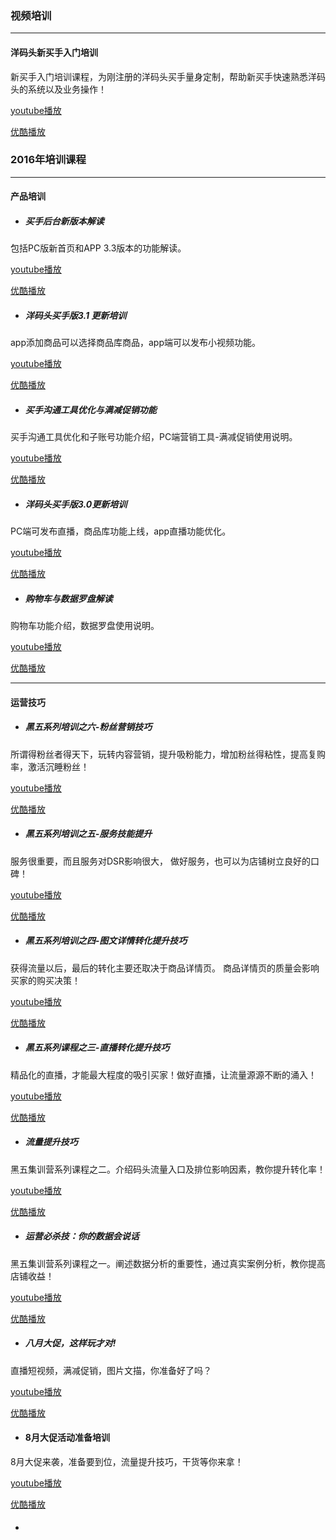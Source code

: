### 视频培训

---

#### 洋码头新买手入门培训

新买手入门培训课程，为刚注册的洋码头买手量身定制，帮助新买手快速熟悉洋码头的系统以及业务操作！

[youtube播放](https://youtu.be/DzgWiLuI0CI)

[优酷播放](http://v.youku.com/v_show/id_XMTc0MjA4MTc2MA==.html)

#### 


### 2016年培训课程

---

#### 产品培训

* ##### 买手后台新版本解读

包括PC版新首页和APP 3.3版本的功能解读。

[youtube播放](https://youtu.be/hYRRrYk88c4)

[优酷播放](http://v.youku.com/v_show/id_XMTczMjY5OTE4OA==.html)

* ##### 洋码头买手版3.1 更新培训

app添加商品可以选择商品库商品，app端可以发布小视频功能。

[youtube播放](https://www.youtube.com/watch?v=gJxEM26HXjQ)

[优酷播放](http://v.youku.com/v_show/id_XMTY3MDk4MTc0OA==.html)

* ##### 买手沟通工具优化与满减促销功能

买手沟通工具优化和子账号功能介绍，PC端营销工具-满减促销使用说明。

[youtube播放](https://www.youtube.com/watch?v=S000kWDPFhI)

[优酷播放](http://v.youku.com/v_show/id_XMTY3MDk3NzAzNg==.html)

* ##### 洋码头买手版3.0更新培训

PC端可发布直播，商品库功能上线，app直播功能优化。

[youtube播放](https://www.youtube.com/watch?v=OY4E0jHz0f4)

[优酷播放](http://v.youku.com/v_show/id_XMTY3MTA2ODYyOA==.html)

* ##### 购物车与数据罗盘解读

购物车功能介绍，数据罗盘使用说明。

[youtube播放](https://www.youtube.com/watch?v=pLgtlm55gMs)

[优酷播放](http://i.youku.com/u/creative_center)

---

#### 运营技巧

* ##### 黑五系列培训之六-粉丝营销技巧

所谓得粉丝者得天下，玩转内容营销，提升吸粉能力，增加粉丝得粘性，提高复购率，激活沉睡粉丝！

[youtube播放](https://youtu.be/qAjU-YfLU1w "youtube播放")

[优酷播放](http://v.youku.com/v_show/id_XMTc2NTIwMDQ5Ng==.html "优酷播放")

* ##### 黑五系列培训之五-服务技能提升

服务很重要，而且服务对DSR影响很大， 做好服务，也可以为店铺树立良好的口碑！

[youtube播放](https://youtu.be/SFtsddI_gnE)

[优酷播放](http://v.youku.com/v_show/id_XMTc1ODkwNzE0OA==.html)

* ##### 黑五系列培训之四-图文详情转化提升技巧

获得流量以后，最后的转化主要还取决于商品详情页。 商品详情页的质量会影响买家的购买决策！

[youtube播放](https://youtu.be/X06NAGyAbqs)

[优酷播放](http://v.youku.com/v_show/id_XMTc1NjEzNjYwOA==.html)

* ##### 黑五系列课程之三-直播转化提升技巧

精品化的直播，才能最大程度的吸引买家！做好直播，让流量源源不断的涌入！

[youtube播放](https://youtu.be/JAbs9_PMyas)

[优酷播放](http://v.youku.com/v_show/id_XMTc0MDA3Njk0MA==.html)

* ##### 流量提升技巧

黑五集训营系列课程之二。介绍码头流量入口及排位影响因素，教你提升转化率！

[youtube播放](https://youtu.be/g5jHjiO4SQs)

[优酷播放](http://v.youku.com/v_show/id_XMTczMzg0NzAyMA==.html)

* ##### 运营必杀技：你的数据会说话

黑五集训营系列课程之一。阐述数据分析的重要性，通过真实案例分析，教你提高店铺收益！

[youtube播放](https://youtu.be/Zs3AvPERLio)

[优酷播放](http://v.youku.com/v_show/id_XMTczMTUxMjYwMA==.html)

* ##### 八月大促，这样玩才对!

直播短视频，满减促销，图片文描，你准备好了吗？

[youtube播放](https://www.youtube.com/watch?v=GA72kRX_zZE&feature=youtu.be)

[优酷播放](http://v.youku.com/v_show/id_XMTY4ODYwOTQ2MA==.html)

* #### 8月大促活动准备培训

8月大促来袭，准备要到位，流量提升技巧，干货等你来拿！

[youtube播放](https://youtu.be/mhe1KGTOE_c)

[优酷播放](http://v.youku.com/v_show/id_XMTY4MDY1OTczNg==.html)

* #### 








